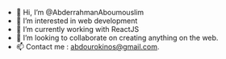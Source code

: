 - 👋 Hi, I’m @AbderrahmanAboumouslim
- 👀 I’m interested in web development
- 🌱 I’m currently working with ReactJS
- 💞️ I’m looking to collaborate on creating anything on the web.
- 📫 Contact me : abdourokinos@gmail.com.


